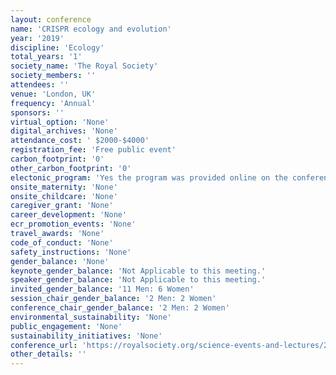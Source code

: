 ```yaml
---
layout: conference 
name: 'CRISPR ecology and evolution'
year: '2019'
discipline: 'Ecology'
total_years: '1'
society_name: 'The Royal Society'
society_members: ''
attendees: ''
venue: 'London, UK'
frequency: 'Annual'
sponsors: ''
virtual_option: 'None'
digital_archives: 'None'
attendance_cost: ' $2000-$4000'
registration_fee: 'Free public event'
carbon_footprint: '0'
other_carbon_footprint: '0'
electonic_program: 'Yes the program was provided online on the conference website.'
onsite_maternity: 'None'
onsite_childcare: 'None'
caregiver_grant: 'None'
career_development: 'None'
ecr_promotion_events: 'None'
travel_awards: 'None'
code_of_conduct: 'None'
safety_instructions: 'None'
gender_balance: 'None'
keynote_gender_balance: 'Not Applicable to this meeting.'
speaker_gender_balance: 'Not Applicable to this meeting.'
invited_gender_balance: '11 Men: 6 Women'
session_chair_gender_balance: '2 Men: 2 Women'
conference_chair_gender_balance: '2 Men: 2 Women'
environmental_sustainability: 'None'
public_engagement: 'None'
sustainability_initiatives: 'None'
conference_url: 'https://royalsociety.org/science-events-and-lectures/2019/02/crispr-ecology-evolution/'
other_details: ''
---
```

